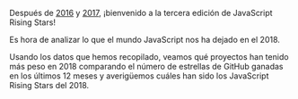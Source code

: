 Después de [2016](/2016/en) y [2017](/2017/en), ¡bienvenido a la tercera edición de JavaScript Rising Stars!

Es hora de analizar lo que el mundo JavaScript nos ha dejado en el 2018.

Usando los datos que hemos recopilado, veamos qué proyectos han tenido más peso en 2018 comparando el número de estrellas de GitHub ganadas en los últimos 12 meses y averigüemos cuáles han sido los JavaScript Rising Stars del 2018.